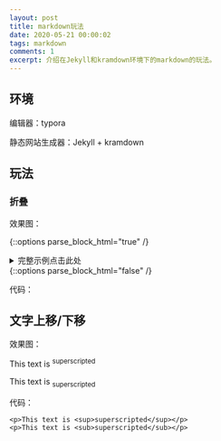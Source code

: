 ```yaml
---
layout: post
title: markdown玩法
date: 2020-05-21 00:00:02
tags: markdown
comments: 1
excerpt: 介绍在Jekyll和kramdown环境下的markdown的玩法。
---
```




## 环境

编辑器：typora

静态网站生成器：Jekyll + kramdown

## 玩法

### 折叠

效果图：

{::options parse_block_html="true" /}
<details><summary markdown="span">完整示例点击此处</summary>
```yaml
此处是代码
```
</details>
{::options parse_block_html="false" /}

代码：

<script src="https://gist.github.com/caliburn1994/41b663d004e5234e64abd92125f5b0a0.js"></script>

## 文字上移/下移

效果图：

<p>This text is <sup>superscripted</sup></p>

<p>This text is <sub>superscripted</sub></p>

代码：

```
<p>This text is <sup>superscripted</sup></p>
<p>This text is <sub>superscripted</sub></p>
```



